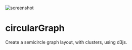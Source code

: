 ![screenshot](circularGraph/screenshots/graph_rollover.png)

circularGraph
=============

Create a semicircle graph layout, with clusters, using d3js.


